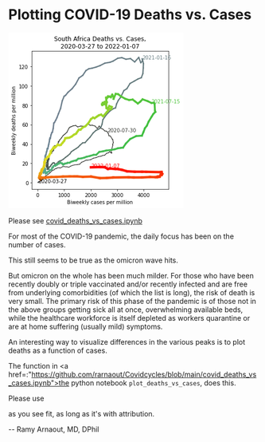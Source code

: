 # Plotting COVID-19 Deaths vs. Cases

![](south_africa_010822.png)

Please see <a href="https://github.com/rarnaout/Covidcycles/blob/main/covid_deaths_vs_cases.ipynb">covid_deaths_vs_cases.ipynb</a>

For most of the COVID-19 pandemic, the daily focus has been on the number of cases. 

This still seems to be true as the omicron wave hits.

But omicron on the whole has been much milder. For those who have been recently doubly or triple vaccinated and/or recently infected and are free from underlying comorbidities (of which the list is long), the risk of death is very small. The primary risk of this phase of the pandemic is of those not in the above groups getting sick all at once, overwhelming available beds, while the healthcare workforce is itself depleted as workers quarantine or are at home suffering (usually mild) symptoms.

An interesting way to visualize differences in the various peaks is to plot deaths as a function of cases.

The function in <a href=:"https://github.com/rarnaout/Covidcycles/blob/main/covid_deaths_vs_cases.ipynb">the python notebook</a> `plot_deaths_vs_cases`, does this.

Please use

 as you see fit, as long as it's with attribution.

-- Ramy Arnaout, MD, DPhil
